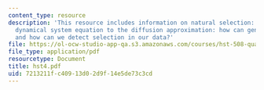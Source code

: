 ```yaml
---
content_type: resource
description: 'This resource includes information on natural selection: from the basic
  dynamical system equation to the diffusion approximation: how can genes survive?
  and how can we detect selection in our data?'
file: https://ol-ocw-studio-app-qa.s3.amazonaws.com/courses/hst-508-quantitative-genomics-fall-2005/7213211fc40913d02d9f14e5de73c3cd_hst4.pdf
file_type: application/pdf
resourcetype: Document
title: hst4.pdf
uid: 7213211f-c409-13d0-2d9f-14e5de73c3cd
---
```

